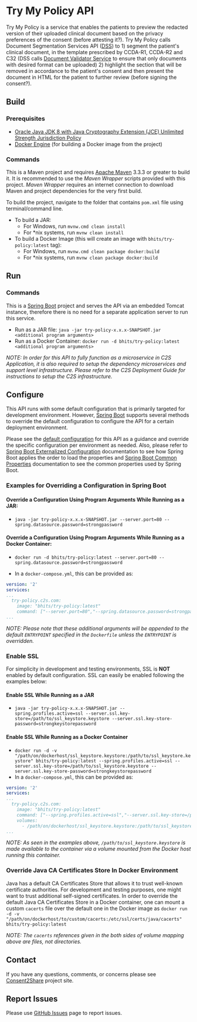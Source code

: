 # Try My Policy API

Try My Policy is a service that enables the patients to preview the redacted version of their uploaded clinical document based on the privacy preferences of the consent (before attesting it?). Try My Policy calls Document Segmentation Services API ([DSS](https://github.com/FEISystems/dss-api)) to 1) segment the patient's clinical document, in the template prescribed by CCDA-R1, CCDA-R2 and C32 (DSS calls [Document Validator Service](https://github.com/FEISystems/document-validator) to ensure that only documents with desired format can be uploaded) 2) highlight the section that will be removed in accordance to the patient's consent and then present the document in HTML for the patient to further review (before signing the consent?).

## Build

### Prerequisites

+ [Oracle Java JDK 8 with Java Cryptography Extension (JCE) Unlimited Strength Jurisdiction Policy](http://www.oracle.com/technetwork/java/javase/downloads/index.html)
+ [Docker Engine](https://docs.docker.com/engine/installation/) (for building a Docker image from the project)

### Commands

This is a Maven project and requires [Apache Maven](https://maven.apache.org/) 3.3.3 or greater to build it. It is recommended to use the *Maven Wrapper* scripts provided with this project. *Maven Wrapper* requires an internet connection to download Maven and project dependencies for the very first build.

To build the project, navigate to the folder that contains `pom.xml` file using terminal/command line.

+ To build a JAR:
    + For Windows, run `mvnw.cmd clean install`
    + For *nix systems, run `mvnw clean install`
+ To build a Docker Image (this will create an image with `bhits/try-policy:latest` tag):
    + For Windows, run `mvnw.cmd clean package docker:build`
    + For *nix systems, run `mvnw clean package docker:build`

## Run

### Commands

This is a [Spring Boot](https://projects.spring.io/spring-boot/) project and serves the API via an embedded Tomcat instance, therefore there is no need for a separate application server to run this service.
+ Run as a JAR file: `java -jar try-policy-x.x.x-SNAPSHOT.jar <additional program arguments>`
+ Run as a Docker Container: `docker run -d bhits/try-policy:latest <additional program arguments>`

*NOTE: In order for this API to fully function as a microservice in C2S Application, it is also required to setup the dependency microservices and support level infrastructure. Please refer to the C2S Deployment Guide for instructions to setup the C2S infrastructure.*

## Configure

This API runs with some default configuration that is primarily targeted for development environment. However, [Spring Boot](https://projects.spring.io/spring-boot/) supports several methods to override the default configuration to configure the API for a certain deployment environment.

Please see the [default configuration](tryPolicy/src/main/resources/application.yml) for this API as a guidance and override the specific configuration per environment as needed. Also, please refer to [Spring Boot Externalized Configuration](http://docs.spring.io/spring-boot/docs/current/reference/html/boot-features-external-config.html) documentation to see how Spring Boot applies the order to load the properties and [Spring Boot Common Properties](http://docs.spring.io/spring-boot/docs/current/reference/html/common-application-properties.html) documentation to see the common properties used by Spring Boot.

### Examples for Overriding a Configuration in Spring Boot

#### Override a Configuration Using Program Arguments While Running as a JAR:

+ `java -jar try-policy-x.x.x-SNAPSHOT.jar --server.port=80 --spring.datasource.password=strongpassword`

#### Override a Configuration Using Program Arguments While Running as a Docker Container:

+ `docker run -d bhits/try-policy:latest --server.port=80 --spring.datasource.password=strongpassword`

+ In a `docker-compose.yml`, this can be provided as:
```yml
version: '2'
services:
...
  try-policy.c2s.com:
    image: "bhits/try-policy:latest"
    command: ["--server.port=80","--spring.datasource.password=strongpassword"]
...
```
*NOTE: Please note that these additional arguments will be appended to the default `ENTRYPOINT` specified in the `Dockerfile` unless the `ENTRYPOINT` is overridden.*

### Enable SSL

For simplicity in development and testing environments, SSL is **NOT** enabled by default configuration. SSL can easily be enabled following the examples below:

#### Enable SSL While Running as a JAR

+ `java -jar try-policy-x.x.x-SNAPSHOT.jar --spring.profiles.active=ssl --server.ssl.key-store=/path/to/ssl_keystore.keystore --server.ssl.key-store-password=strongkeystorepassword`

#### Enable SSL While Running as a Docker Container

+ `docker run -d -v "/path/on/dockerhost/ssl_keystore.keystore:/path/to/ssl_keystore.keystore" bhits/try-policy:latest --spring.profiles.active=ssl --server.ssl.key-store=/path/to/ssl_keystore.keystore --server.ssl.key-store-password=strongkeystorepassword`
+ In a `docker-compose.yml`, this can be provided as:
```yml
version: '2'
services:
...
  try-policy.c2s.com:
    image: "bhits/try-policy:latest"
    command: ["--spring.profiles.active=ssl","--server.ssl.key-store=/path/to/ssl_keystore.keystore", "--server.ssl.key-store-password=strongkeystorepassword"]
    volumes:
      - /path/on/dockerhost/ssl_keystore.keystore:/path/to/ssl_keystore.keystore
...
```

*NOTE: As seen in the examples above, `/path/to/ssl_keystore.keystore` is made available to the container via a volume mounted from the Docker host running this container.*

### Override Java CA Certificates Store In Docker Environment

Java has a default CA Certificates Store that allows it to trust well-known certificate authorities. For development and testing purposes, one might want to trust additional self-signed certificates. In order to override the default Java CA Certificates Store in a Docker container, one can mount a custom `cacerts` file over the default one in the Docker image as `docker run -d -v "/path/on/dockerhost/to/custom/cacerts:/etc/ssl/certs/java/cacerts" bhits/try-policy:latest`

*NOTE: The `cacerts` references given in the both sides of volume mapping above are files, not directories.*

[//]: # (## API Documentation)

[//]: # (## Notes)

[//]: # (## Contribute)

## Contact

If you have any questions, comments, or concerns please see [Consent2Share]() project site.

## Report Issues

Please use [GitHub Issues](https://github.com/bhits/try-policy-api/issues) page to report issues.

[//]: # (License)